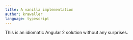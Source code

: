 ```yaml
---
title: A vanilla implementation
author: krawaller
language: typescript
---
```


This is an idiomatic Angular 2 solution without any surprises.